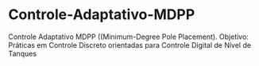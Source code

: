 # Controle-Adaptativo-MDPP
Controle Adaptativo MDPP ((Minimum-Degree Pole Placement). Objetivo: Práticas em Controle Discreto orientadas para Controle Digital de Nível de Tanques
